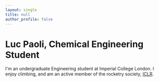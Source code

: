 ```yaml
---
layout: single
title: null
author_profile: false
---
```


# Luc Paoli, Chemical Engineering Student
I'm an undergraduate Engineering student at Imperial College London. I enjoy climbing, and am an active member of the rocketry society, [ICLR](https://iclr.webnode.com/).
